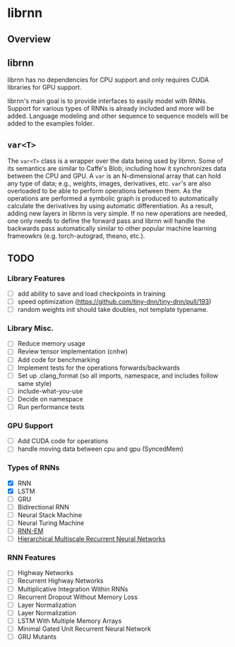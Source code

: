 librnn
==========

Overview
--------

## librnn
librnn has no dependencies for CPU support and only requires CUDA libraries for GPU support.

librnn's main goal is to provide interfaces to easily model with RNNs. Support for various types of RNNs is already included and more will be added. Language modeling and other sequence to sequence models will be added to the examples folder.

## `var<T>`

The `var<T>` class is a wrapper over the data being used by librnn. Some of its semantics are similar to Caffe's Blob, including how it synchronizes data between the CPU and GPU. A `var` is an N-dimensional array that can hold any type of data; e.g., weights, images, derivatives, etc. `var`'s are also overloaded to be able to perform operations between them. As the operations are performed a symbolic graph is produced to automatically calculate the derivatives by using automatic differentiation. As a result, adding new layers in librnn is very simple. If no new operations are needed, one only needs to define the forward pass and librnn will handle the backwards pass automatically similar to other popular machine learning frameowkrs (e.g. torch-autograd, theano, etc.).

## TODO

### Library Features
- [ ] add ability to save and load checkpoints in training
- [ ] speed optimization (https://github.com/tiny-dnn/tiny-dnn/pull/193)
- [ ] random weights init should take doubles, not template typename.

### Library Misc.
- [ ] Reduce memory usage
- [ ] Review tensor implementation (cnhw)
- [ ] Add code for benchmarking
- [ ] Implement tests for the operations forwards/backwards
- [ ] Set up .clang_format (so all imports, namespace, and includes follow same style)
- [ ] include-what-you-use
- [ ] Decide on namespace
- [ ] Run performance tests

### GPU Support
- [ ] Add CUDA code for operations
- [ ] handle moving data between cpu and gpu (SyncedMem)

### Types of RNNs
- [x] RNN
- [x] LSTM
- [ ] GRU
- [ ] Bidirectional RNN
- [ ] Neural Stack Machine
- [ ] Neural Turing Machine
- [ ] [RNN-EM](http://arxiv.org/abs/1506.00195)
- [ ] [Hierarchical Multiscale Recurrent Neural Networks](https://arxiv.org/abs/1609.01704)

### RNN Features
- [ ] Highway Networks
- [ ] Recurrent Highway Networks
- [ ] Multiplicative Integration Within RNNs
- [ ] Recurrent Dropout Without Memory Loss
- [ ] Layer Normalization
- [ ] Layer Normalization
- [ ] LSTM With Multiple Memory Arrays
- [ ] Minimal Gated Unit Recurrent Neural Network
- [ ] GRU Mutants
